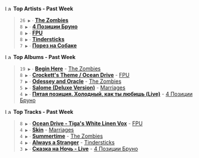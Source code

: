 <!--START_LASTFM_ARTISTS:{"period": "7day", "rows": 5}-->
<a href="https://last.fm" target="_blank"><img src="https://user-images.githubusercontent.com/17434202/215290617-e793598d-d7c9-428f-9975-156db1ba89cc.svg" alt="Last.fm Logo" width="18" height="13"/></a> **Top Artists - Past Week**

> `26 ▶️` ∙ **[The Zombies](https://www.last.fm/music/The+Zombies)**<br/>
> `8 ▶️` ∙ **[4 Позиции Бруно](https://www.last.fm/music/4+%D0%9F%D0%BE%D0%B7%D0%B8%D1%86%D0%B8%D0%B8+%D0%91%D1%80%D1%83%D0%BD%D0%BE)**<br/>
> `8 ▶️` ∙ **[FPU](https://www.last.fm/music/FPU)**<br/>
> `8 ▶️` ∙ **[Tindersticks](https://www.last.fm/music/Tindersticks)**<br/>
> `7 ▶️` ∙ **[Порез на Собаке](https://www.last.fm/music/%D0%9F%D0%BE%D1%80%D0%B5%D0%B7+%D0%BD%D0%B0+%D0%A1%D0%BE%D0%B1%D0%B0%D0%BA%D0%B5)**<br/>
<!--END_LASTFM_ARTISTS-->

<!--START_LASTFM_ALBUMS:{"period": "7day", "rows": 5}-->
<a href="https://last.fm" target="_blank"><img src="https://user-images.githubusercontent.com/17434202/215290617-e793598d-d7c9-428f-9975-156db1ba89cc.svg" alt="Last.fm Logo" width="18" height="13"/></a> **Top Albums - Past Week**

> `19 ▶️` ∙ **[Begin Here](https://www.last.fm/music/The+Zombies/Begin+Here)** - [The Zombies](https://www.last.fm/music/The+Zombies)<br/>
> `8 ▶️` ∙ **[Crockett's Theme / Ocean Drive](https://www.last.fm/music/FPU/Crockett%27s+Theme+%2F+Ocean+Drive)** - [FPU](https://www.last.fm/music/FPU)<br/>
> `7 ▶️` ∙ **[Odessey and Oracle](https://www.last.fm/music/The+Zombies/Odessey+and+Oracle)** - [The Zombies](https://www.last.fm/music/The+Zombies)<br/>
> `5 ▶️` ∙ **[Salome (Deluxe Version)](https://www.last.fm/music/Marriages/Salome+(Deluxe+Version))** - [Marriages](https://www.last.fm/music/Marriages)<br/>
> `4 ▶️` ∙ **[Пятая позиция. Холодный, как ты любишь (Live)](https://www.last.fm/music/4+%D0%9F%D0%BE%D0%B7%D0%B8%D1%86%D0%B8%D0%B8+%D0%91%D1%80%D1%83%D0%BD%D0%BE/%D0%9F%D1%8F%D1%82%D0%B0%D1%8F+%D0%BF%D0%BE%D0%B7%D0%B8%D1%86%D0%B8%D1%8F.+%D0%A5%D0%BE%D0%BB%D0%BE%D0%B4%D0%BD%D1%8B%D0%B9,+%D0%BA%D0%B0%D0%BA+%D1%82%D1%8B+%D0%BB%D1%8E%D0%B1%D0%B8%D1%88%D1%8C+(Live))** - [4 Позиции Бруно](https://www.last.fm/music/4+%D0%9F%D0%BE%D0%B7%D0%B8%D1%86%D0%B8%D0%B8+%D0%91%D1%80%D1%83%D0%BD%D0%BE)<br/>
<!--END_LASTFM_ALBUMS-->

<!--START_LASTFM_TRACKS:{"period": "7day", "rows": 5}-->
<a href="https://last.fm" target="_blank"><img src="https://user-images.githubusercontent.com/17434202/215290617-e793598d-d7c9-428f-9975-156db1ba89cc.svg" alt="Last.fm Logo" width="18" height="13"/></a> **Top Tracks - Past Week**

> `8 ▶️` ∙ **[Ocean Drive - Tiga's White Linen Vox](https://www.last.fm/music/FPU/_/Ocean+Drive+-+Tiga%27s+White+Linen+Vox)** - [FPU](https://www.last.fm/music/FPU)<br/>
> `4 ▶️` ∙ **[Skin](https://www.last.fm/music/Marriages/_/Skin)** - [Marriages](https://www.last.fm/music/Marriages)<br/>
> `4 ▶️` ∙ **[Summertime](https://www.last.fm/music/The+Zombies/_/Summertime)** - [The Zombies](https://www.last.fm/music/The+Zombies)<br/>
> `4 ▶️` ∙ **[Always a Stranger](https://www.last.fm/music/Tindersticks/_/Always+a+Stranger)** - [Tindersticks](https://www.last.fm/music/Tindersticks)<br/>
> `3 ▶️` ∙ **[Сказка на Ночь - Live](https://www.last.fm/music/4+%D0%9F%D0%BE%D0%B7%D0%B8%D1%86%D0%B8%D0%B8+%D0%91%D1%80%D1%83%D0%BD%D0%BE/_/%D0%A1%D0%BA%D0%B0%D0%B7%D0%BA%D0%B0+%D0%BD%D0%B0+%D0%9D%D0%BE%D1%87%D1%8C+-+Live)** - [4 Позиции Бруно](https://www.last.fm/music/4+%D0%9F%D0%BE%D0%B7%D0%B8%D1%86%D0%B8%D0%B8+%D0%91%D1%80%D1%83%D0%BD%D0%BE)<br/>
<!--END_LASTFM_TRACKS-->